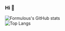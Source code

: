 ### Hi 👋

![Formulous's GitHub stats](https://github-readme-stats.vercel.app/api?username=formulous&show_icons=true&theme=radical)
<br/>
![Top Langs](https://github-readme-stats.vercel.app/api/top-langs/?username=formulous&layout=compact&theme=radical)
<!---
formulous/formulous is a ✨ special ✨ repository because its `README.md` (this file) appears on your GitHub profile.
You can click the Preview link to take a look at your changes.
--->
